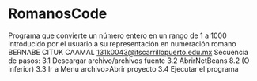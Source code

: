 # RomanosCode
Programa que convierte un número entero en un rango de 1 a 1000 introducido por el usuario a su representación en numeración romano
BERNABE CITUK CAAMAL
131k0043@itscarrillopuerto.edu.mx
Secuencia de pasos: 
3.1 Descargar archivo/archivos fuente 
3.2 AbrirNetBeans 8.2 (O inferior) 
3.3 Ir a Menu archivo>Abrir proyecto 
3.4 Ejecutar el programa
